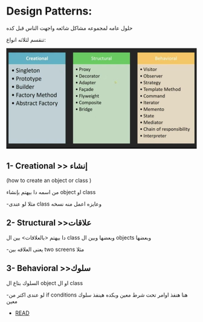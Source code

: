 # Design Patterns: 


حلول عامه لمجموعه مشاكل شائعه واجهت الناس قبل كده

تنقسم لثلاثه انواع: 

![design_patterns](images/design_patternes.jpeg)


## 1- Creational >> إنشاء 

(how to create an object or class )

من اسمه دا بيهتم بإنشاء object او class

-مثلا لو عندى class وعايزه اعمل منه نسخه 

## 2-  Structural >>علاقات

دا بيهتم <بالعلاقات> بين ال class وبعضها وبين ال objects وبعضها

-يعنى العلاقه بين two screens  مثلا 

## 3- Behavioral >>سلوك

السلوك بتاع ال object او ال class

-لو عندى اكتر من if conditions هنا هنفذ اوامر تحت شرط معين وبكده هينفذ سلوك معين

- [READ](https://sourcemaking.com/design_patterns)
